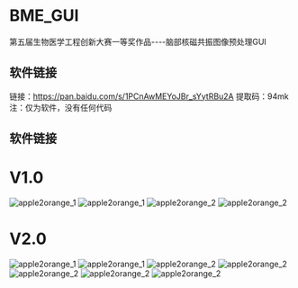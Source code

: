 # BME_GUI
第五届生物医学工程创新大赛一等奖作品----脑部核磁共振图像预处理GUI
## 软件链接
链接：https://pan.baidu.com/s/1PCnAwMEYoJBr_sYytRBu2A 
提取码：94mk 
注：仅为软件，没有任何代码
## 软件链接
# V1.0
![apple2orange_1](8.png) 
![apple2orange_1](9.png)
![apple2orange_2](10.png) 
![apple2orange_2](11.png) 
# V2.0
![apple2orange_1](1.png) 
![apple2orange_1](2.png)
![apple2orange_2](3.png) 
![apple2orange_2](4.png)
![apple2orange_2](5.png) 
![apple2orange_2](6.png)
![apple2orange_2](7.png) 
